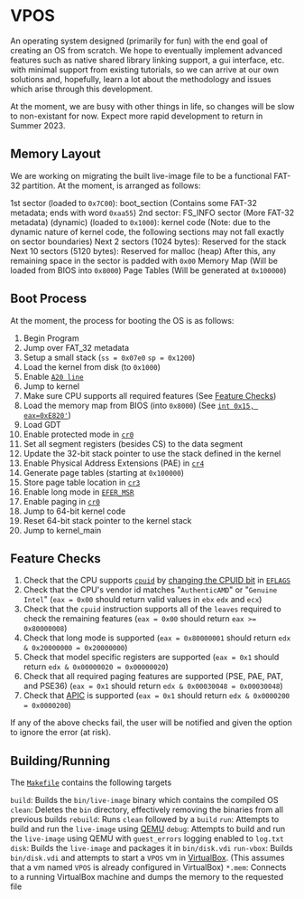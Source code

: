 # VPOS
An operating system designed (primarily for fun) with the end goal of creating an OS from scratch. We hope to eventually implement advanced features such as native shared library linking support, a gui interface, etc. with minimal support from existing tutorials, so we can arrive at our own solutions and, hopefully, learn a lot about the methodology and issues which arise through this development.

At the moment, we are busy with other things in life, so changes will be slow to non-existant for now. Expect more rapid development to return in Summer 2023.

## Memory Layout
We are working on migrating the built live-image file to be a functional FAT-32 partition. At the moment, is arranged as follows:

1st sector (loaded to `0x7C00`): boot_section (Contains some FAT-32 metadata; ends with word `0xaa55`)
2nd sector: FS_INFO sector (More FAT-32 metadata)
(dynamic) (loaded to `0x1000`): kernel code (Note: due to the dynamic nature of kernel code, the following sections may not fall exactly on sector boundaries)
Next 2 sectors (1024 bytes): Reserved for the stack
Next 10 sectors (5120 bytes): Reserved for malloc (heap)
After this, any remaining space in the sector is padded with `0x00`
Memory Map (Will be loaded from BIOS into `0x8000`)
Page Tables (Will be generated at `0x100000`)

## Boot Process
At the moment, the process for booting the OS is as follows:

1. Begin Program
2. Jump over FAT_32 metadata
3. Setup a small stack (`ss = 0x07e0` `sp = 0x1200`)
4. Load the kernel from disk (to `0x1000`)
5. Enable [`A20 line`](https://wiki.osdev.org/A20_Line)
6. Jump to kernel
7. Make sure CPU supports all required features (See [Feature Checks](#feature-checks))
8. Load the memory map from BIOS (into `0x8000`) (See [`int 0x15, eax=0xE820'`](https://wiki.osdev.org/Detecting_Memory_(x86)#BIOS_Function:_INT_0x15.2C_EAX_.3D_0xE820))
9. Load GDT
10. Enable protected mode in [`cr0`](https://wiki.osdev.org/CPU_Registers_x86#CR0)
11. Set all segment registers (besides CS) to the data segment
12. Update the 32-bit stack pointer to use the stack defined in the kernel
13. Enable Physical Address Extensions (PAE) in [`cr4`](https://wiki.osdev.org/CPU_Registers_x86#CR4)
14. Generate page tables (starting at `0x100000`)
15. Store page table location in [`cr3`](https://wiki.osdev.org/CPU_Registers_x86#CR3)
16. Enable long mode in [`EFER_MSR`](https://wiki.osdev.org/Model_Specific_Registers#Additional_x86_64_Registers)
17. Enable paging in [`cr0`](https://wiki.osdev.org/CPU_Registers_x86#CR0)
18. Jump to 64-bit kernel code
19. Reset 64-bit stack pointer to the kernel stack
20. Jump to kernel_main

## Feature Checks
1. Check that the CPU supports [`cpuid`](https://wiki.osdev.org/CPUID) by [changing the CPUID bit](https://wiki.osdev.org/CPUID#Checking_CPUID_availability) in [`EFLAGS`](https://wiki.osdev.org/EFLAGS#EFLAGS_Register)
2. Check that the CPU's vendor id matches "`AuthenticAMD`" or "`Genuine Intel`" (`eax = 0x00` should return valid values in `ebx` `edx` and `ecx`)
3. Check that the `cpuid` instruction supports all of the `leaves` required to check the remaining features (`eax = 0x00` should return `eax >= 0x80000008`)
4. Check that long mode is supported (`eax = 0x80000001` should return `edx & 0x20000000 = 0x20000000`)
5. Check that model specific registers are supported (`eax = 0x1` should return `edx & 0x00000020 = 0x00000020`)
6. Check that all required paging features are supported (PSE, PAE, PAT, and PSE36) (`eax = 0x1` should return `edx & 0x00030048 = 0x00030048`)
7. Check that [APIC](https://wiki.osdev.org/APIC) is supported (`eax = 0x1` should return `edx & 0x0000200 = 0x0000200`)

If any of the above checks fail, the user will be notified and given the option to ignore the error (at risk).

## Building/Running
The [`Makefile`](Makefile) contains the following targets

`build`: Builds the `bin/live-image` binary which contains the compiled OS
`clean`: Deletes the `bin` directory, effectively removing the binaries from all previous builds
`rebuild`: Runs `clean` followed by a `build`
`run`: Attempts to build and run the `live-image` using [QEMU](https://www.qemu.org/)
`debug`: Attempts to build and run the `live-image` using QEMU with `guest_errors` logging enabled to `log.txt`
`disk`: Builds the `live-image` and packages it in `bin/disk.vdi`
`run-vbox`: Builds `bin/disk.vdi` and attempts to start a `VPOS` vm in [VirtualBox](https://www.virtualbox.org/). (This assumes that a vm named `VPOS` is already configured in VirtualBox)
`*.mem`: Connects to a running VirtualBox machine and dumps the memory to the requested file
